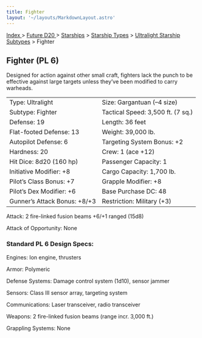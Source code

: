 ```yaml
---
title: Fighter
layout: '~/layouts/MarkdownLayout.astro'
---
```


[ Index ](/) > [ Future D20 ](/future.d20.srd) > [Starships](/future.d20.srd/starships) > [Starship Types](/future.d20.srd/starships/starship) > [Ultralight Starship Subtypes](/future.d20.srd/starships/starship.types/ultralight.starship) > Fighter

## Fighter (PL 6)

Designed for action against other small craft, fighters lack the punch to be
effective against large targets unless they’ve been modified to carry
warheads.


<table> <tr><td>Type: Ultralight</td><td>Size: Gargantuan (–4 size)</td></tr> <tr class="shaded"><td>Subtype: Fighter</td><td>Tactical Speed: 3,500 ft. (7 sq.)</td></tr> <tr><td>Defense: 19</td><td>Length: 36 feet</td></tr> <tr class="shaded"><td>Flat-footed Defense: 13</td><td>Weight: 39,000 lb.</td></tr> <tr><td>Autopilot Defense: 6</td><td>Targeting System Bonus: +2</td></tr> <tr class="shaded"><td>Hardness: 20</td><td>Crew: 1 (ace +12)</td></tr> <tr><td>Hit Dice: 8d20 (160 hp)</td><td>Passenger Capacity: 1</td></tr> <tr class="shaded"><td>Initiative Modifier: +8</td><td>Cargo Capacity: 1,700 lb.</td></tr> <tr><td>Pilot’s Class Bonus: +7</td><td>Grapple Modifier: +8</td></tr> <tr class="shaded"><td>Pilot’s Dex Modifier: +6</td><td>Base Purchase DC: 48</td></tr> <tr><td>Gunner’s Attack Bonus: +8/+3</td><td>Restriction: Military (+3)</td></tr> </table>


Attack: 2 fire-linked fusion beams +6/+1 ranged (15d8)

Attack of Opportunity: None

### Standard PL 6 Design Specs:

Engines: Ion engine, thrusters

Armor: Polymeric

Defense Systems: Damage control system (1d10), sensor jammer

Sensors: Class III sensor array, targeting system

Communications: Laser transceiver, radio transceiver

Weapons: 2 fire-linked fusion beams (range incr. 3,000 ft.)

Grappling Systems: None

